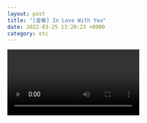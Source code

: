 ```yaml
---
layout: post
title: "[音樂] In Love With You"
date: 2022-03-25 13:20:23 +0900
category: etc
---
```


<div class="video-container">
    <video id="player" class="video-js vjs-default-skin vjs-big-play-centered" data-json="/public/json/in Love With You.json"></video>
</div>
